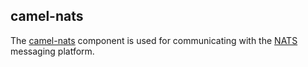 ## camel-nats

The [camel-nats](http://camel.apache.org/nats.html) component is used for communicating with the [NATS](http://nats.io/) messaging platform.

